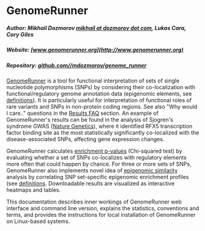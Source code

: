 # GenomeRunner

##### Author: Mikhail Dozmorov [mikhail at dozmorov dot com](mailto:mikhail@dozmorov.com), Lukas Cara, Cory Giles
##### Website: [www.genomerunner.org](http://www.genomerunner.org)  
##### Repository: [github.com//mdozmorov/genome_runner](https://github.com/mdozmorov/genome_runner)  

[GenomeRunner](http://www.genomerunner.org) is a tool for functional interpretation of sets of single nucleotide polymorphisms (SNPs) by considering their co-localization with functional/regulatory genome annotation data (epigenomic elements, see [definitions](misc/definitions.md)). It is particularly useful for interpretation of functional roles of rare variants and SNPs in non-protein coding regions. See also "Why would I care.." questions in the [Results FAQ](hypergeom4/resultsFaq.md) section. An example of GenomeRunner's results can be found in the analysis of Sjogren's syndrome GWAS ([Nature Genetics](http://www.nature.com/ng/journal/v45/n11/full/ng.2792.html)), where it identified RFX5 transcription factor binding site as the most statistically significantly co-localized with the disease-associated SNPs, affecting gene expression changes.

GenomeRunner calculates [enrichment p-values](hypergeom4/enrichment.md) (Chi-squared test) by evaluating whether a set of SNPs co-localizes with regulatory elements more often that could happen by chance. For three or more sets of SNPs, GenomeRunner also implements novel idea of [epigenomic similarity](hypergeom4/similarity.md) analysis by correlating SNP set-specific epigenomic enrichment profiles (see [definitions](misc/definitions.md). Downloadable results are visualized as interactive heatmaps and tables.

This documentation describes inner workings of GenomeRunner web interface and command line version, explains the statistics, conventions and terms, and provides the instructions for local installation of GenomeRunner on Linux-based systems.
